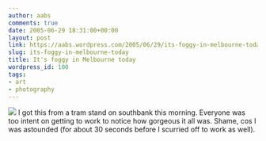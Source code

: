 ```yaml
---
author: aabs
comments: true
date: 2005-06-29 18:31:00+00:00
layout: post
link: https://aabs.wordpress.com/2005/06/29/its-foggy-in-melbourne-today/
slug: its-foggy-in-melbourne-today
title: It's foggy in Melbourne today
wordpress_id: 100
tags:
- art
- photography
---
```


[![](http://photos1.blogger.com/blogger/6860/929/320/city_in_fog.gif)](http://photos1.blogger.com/blogger/6860/929/1600/city_in_fog.gif) I got this from a tram stand on southbank this morning. Everyone was too intent on getting to work to notice how gorgeous it all was. Shame, cos I was astounded (for about 30 seconds before I scurried off to work as well).
